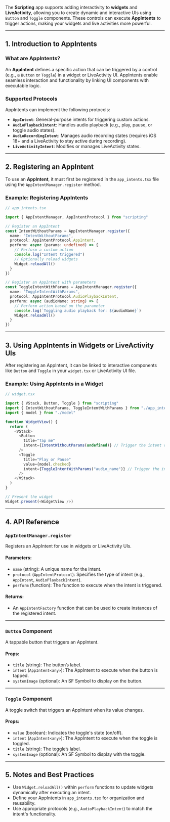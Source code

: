 The **Scripting** app supports adding interactivity to **widgets** and **LiveActivity**, allowing you to create dynamic and interactive UIs using `Button` and `Toggle` components. These controls can execute **AppIntents** to trigger actions, making your widgets and live activities more powerful.

---

## 1. Introduction to AppIntents

### What are AppIntents?

An **AppIntent** defines a specific action that can be triggered by a control (e.g., a `Button` or `Toggle`) in a widget or LiveActivity UI. AppIntents enable seamless interaction and functionality by linking UI components with executable logic.

### Supported Protocols

AppIntents can implement the following protocols:

- **`AppIntent`**: General-purpose intents for triggering custom actions.
- **`AudioPlaybackIntent`**: Handles audio playback (e.g., play, pause, or toggle audio states).
- **`AudioRecordingIntent`**: Manages audio recording states (requires iOS 18+ and a LiveActivity to stay active during recording).
- **`LiveActivityIntent`**: Modifies or manages LiveActivity states.

---

## 2. Registering an AppIntent

To use an **AppIntent**, it must first be registered in the `app_intents.tsx` file using the `AppIntentManager.register` method.

### Example: Registering AppIntents

```typescript
// app_intents.tsx

import { AppIntentManager, AppIntentProtocol } from "scripting"

// Register an AppIntent
const IntentWithoutParams = AppIntentManager.register({
  name: "IntentWithoutParams",
  protocol: AppIntentProtocol.AppIntent,
  perform: async (params: undefined) => {
    // Perform a custom action
    console.log("Intent triggered")
    // Optionally reload widgets
    Widget.reloadAll()
  }
})

// Register an AppIntent with parameters
const ToggleIntentWithParams = AppIntentManager.register({
  name: "ToggleIntentWithParams",
  protocol: AppIntentProtocol.AudioPlaybackIntent,
  perform: async (audioName: string) => {
    // Perform action based on the parameter
    console.log(`Toggling audio playback for: ${audioName}`)
    Widget.reloadAll()
  }
})
```

---

## 3. Using AppIntents in Widgets or LiveActivity UIs

After registering an AppIntent, it can be linked to interactive components like `Button` and `Toggle` in your `widget.tsx` or LiveActivity UI file.

### Example: Using AppIntents in a Widget

```typescript
// widget.tsx

import { VStack, Button, Toggle } from "scripting"
import { IntentWithoutParams, ToggleIntentWithParams } from "./app_intents"
import { model } from "./model"

function WidgetView() {
  return (
    <VStack>
      <Button
        title="Tap me"
        intent={IntentWithoutParams(undefined)} // Trigger the intent without parameters
      />
      <Toggle
        title="Play or Pause"
        value={model.checked}
        intent={ToggleIntentWithParams("audio_name")} // Trigger the intent with a parameter
      />
    </VStack>
  )
}

// Present the widget
Widget.present(<WidgetView />)
```

---

## 4. API Reference

### `AppIntentManager.register`

Registers an AppIntent for use in widgets or LiveActivity UIs.

#### Parameters:
- `name` (string): A unique name for the intent.
- `protocol` (`AppIntentProtocol`): Specifies the type of intent (e.g., `AppIntent`, `AudioPlaybackIntent`).
- `perform` (function): The function to execute when the intent is triggered.

#### Returns:
- An `AppIntentFactory` function that can be used to create instances of the registered intent.

---

### `Button` Component

A tappable button that triggers an AppIntent.

#### Props:
- `title` (string): The button’s label.
- `intent` (`AppIntent<any>`): The AppIntent to execute when the button is tapped.
- `systemImage` (optional): An SF Symbol to display on the button.

---

### `Toggle` Component

A toggle switch that triggers an AppIntent when its value changes.

#### Props:
- `value` (boolean): Indicates the toggle's state (on/off).
- `intent` (`AppIntent<any>`): The AppIntent to execute when the toggle is toggled.
- `title` (string): The toggle’s label.
- `systemImage` (optional): An SF Symbol to display with the toggle.

---

## 5. Notes and Best Practices

- Use `Widget.reloadAll()` within `perform` functions to update widgets dynamically after executing an intent.
- Define your AppIntents in `app_intents.tsx` for organization and reusability.
- Use appropriate protocols (e.g., `AudioPlaybackIntent`) to match the intent's functionality.